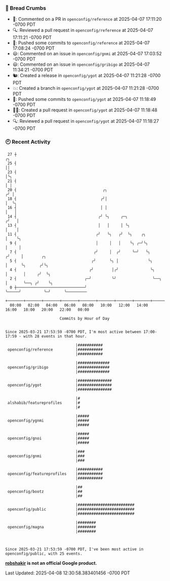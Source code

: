 ### 🍞 Bread Crumbs

 * 💬: Commented on a PR in  `openconfig/reference` at 2025-04-07 17:11:20 -0700 PDT
 * 🔍: Reviewed a pull request in  `openconfig/reference` at 2025-04-07 17:11:21 -0700 PDT
 * 🚢: Pushed some commits to `openconfig/reference` at 2025-04-07 17:08:24 -0700 PDT
 * 😃: Commented on an issue in `openconfig/gnmi` at 2025-04-07 17:03:52 -0700 PDT
 * 😃: Commented on an issue in `openconfig/gribigo` at 2025-04-07 11:34:21 -0700 PDT
 * 🐿: Created a release in `openconfig/ygot` at 2025-04-07 11:21:28 -0700 PDT
 * 💥: Created a branch in `openconfig/ygot` at 2025-04-07 11:21:28 -0700 PDT
 * 🚢: Pushed some commits to `openconfig/ygot` at 2025-04-07 11:18:49 -0700 PDT
 * ✍🏼: Created a pull request in `openconfig/ygot` at 2025-04-07 11:18:48 -0700 PDT
 * 🔍: Reviewed a pull request in  `openconfig/ygot` at 2025-04-07 11:18:27 -0700 PDT

### 🕘 Recent Activity
```
 27 ┼                                                                        ╭╮
 25 ┤                                                                        ││
 23 ┤                                                                        │╰╮
 21 ┤                                                                        │ │
 20 ┤                                      ╭╮                               ╭╯ │
 18 ┤                                     ╭╯│                               │  ╰╮
 16 ┤                                     │ │                               │   │
 14 ┤                                    ╭╯ ╰╮     ╭─╮                     ╭╯   │
 13 ┤                                    │   │     │ ╰╮                    │    │
 11 ┤                                   ╭╯   ╰╮   ╭╯  ╰╮    ╭╮             │    ╰╮
  9 ┤                                   │     │   │    ╰╮ ╭─╯╰╮            │     │
  7 ┤                                  ╭╯     │  ╭╯     ╰─╯   ╰╮          ╭╯     │        ╭╮
  5 ┤                                 ╭╯      ╰╮ │             ╰╮         │      ╰╮      ╭╯╰╮
  4 ┤                                ╭╯        │╭╯              ╰╮        │       │     ╭╯  ╰╮
  2 ┤                              ╭─╯         ╰╯                ╰──╮     │       ╰──╮ ╭╯    ╰╮
  0 ┼──────────────────────────────╯                                ╰─────╯          ╰─╯      ╰─────────
    +───────+───────+───────+───────+───────+───────+───────+───────+───────+───────+───────+───────+────
  00:00   02:00   04:00   06:00   08:00   10:00   12:00   14:00   16:00   18:00   20:00   22:00   00:00   

						Commits by Hour of Day


Since 2025-03-21 17:53:59 -0700 PDT, I'm most active between 17:00-17:59 - with 28 events in that hour.

```



```
                               |###########
 openconfig/reference          |###########
                               |###########

                               |##############
 openconfig/gribigo            |##############
                               |##############

                               |###############
 openconfig/ygot               |###############
                               |###############

                               |#
 alshabib/featureprofiles      |#
                               |#

                               |#####
 openconfig/ygnmi              |#####
                               |#####

                               |#####
 openconfig/gnoi               |#####
                               |#####

                               |###
 openconfig/gnmi               |###
                               |###

                               |###########
 openconfig/featureprofiles    |###########
                               |###########

                               |##
 openconfig/bootz              |##
                               |##

                               |#########################
 openconfig/public             |#########################
                               |#########################

                               |########
 openconfig/magna              |########
                               |########



Since 2025-03-21 17:53:59 -0700 PDT, I've been most active in openconfig/public, with 25 events.

```
**[robshakir](mailto:robjs@google.com) is not an official Google product.**  


Last Updated: 2025-04-08 12:30:58.383401456 -0700 PDT
